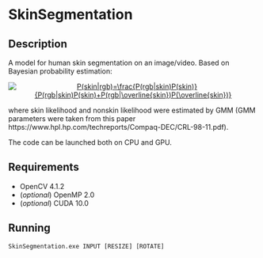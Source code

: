 # SkinSegmentation
## Description
A model for human skin segmentation on an image/video. Based on Bayesian probability estimation: 

<p align="center">
  <a href="https://www.codecogs.com/eqnedit.php?latex=P(skin|rgb)=\frac{P(rgb|skin)P(skin)}{P(rgb|skin)P(skin)&plus;P(rgb|\overline{skin})P(\overline{skin})}" target="_blank"><img src="https://latex.codecogs.com/png.latex?P(skin|rgb)=\frac{P(rgb|skin)P(skin)}{P(rgb|skin)P(skin)&plus;P(rgb|\overline{skin})P(\overline{skin})}" title="P(skin|rgb)=\frac{P(rgb|skin)P(skin)}{P(rgb|skin)P(skin)+P(rgb|\overline{skin})P(\overline{skin})}" /></a>
</p>
where skin likelihood and nonskin likelihood were estimated by GMM (GMM parameters were taken from this paper https://www.hpl.hp.com/techreports/Compaq-DEC/CRL-98-11.pdf).

The code can be launched both on CPU and GPU.

## Requirements
- OpenCV 4.1.2
- (*optional*) OpenMP 2.0
- (*optional*) CUDA 10.0

## Running
`SkinSegmentation.exe INPUT [RESIZE] [ROTATE]`
